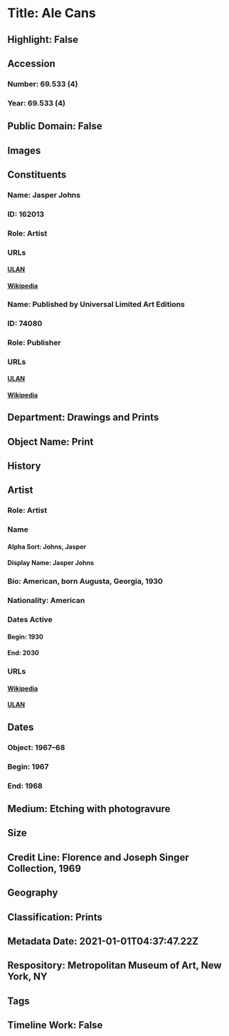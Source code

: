 # Title: Ale Cans
## Highlight: False
## Accession
### Number: 69.533 (4)
### Year: 69.533 (4)
## Public Domain: False
## Images
## Constituents
### Name: Jasper Johns
### ID: 162013
### Role: Artist
### URLs
#### [ULAN](http://vocab.getty.edu/page/ulan/500022247)
#### [Wikipedia](https://www.wikidata.org/wiki/Q155057)
### Name: Published by Universal Limited Art Editions
### ID: 74080
### Role: Publisher
### URLs
#### [ULAN](http://vocab.getty.edu/page/ulan/500372861)
#### [Wikipedia](https://www.wikidata.org/wiki/Q98580161)
## Department: Drawings and Prints
## Object Name: Print
## History
## Artist
### Role: Artist
### Name
#### Alpha Sort: Johns, Jasper
#### Display Name: Jasper Johns
### Bio: American, born Augusta, Georgia, 1930
### Nationality: American
### Dates Active
#### Begin: 1930
#### End: 2030
### URLs
#### [Wikipedia](https://www.wikidata.org/wiki/Q155057)
#### [ULAN](http://vocab.getty.edu/page/ulan/500022247)
## Dates
### Object: 1967–68
### Begin: 1967
### End: 1968
## Medium: Etching with photogravure
## Size
## Credit Line: Florence and Joseph Singer Collection, 1969
## Geography
## Classification: Prints
## Metadata Date: 2021-01-01T04:37:47.22Z
## Respository: Metropolitan Museum of Art, New York, NY
## Tags
## Timeline Work: False